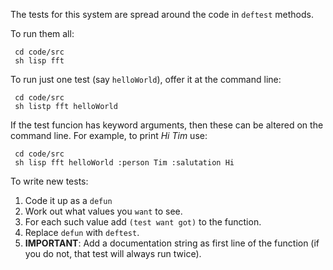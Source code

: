 The tests for this system are spread around the code in `deftest` 
methods.

To run them all:

     cd code/src
     sh lisp fft

To run just one test (say `helloWorld`),  offer it at the command line:

     cd code/src
     sh listp fft helloWorld

If the test funcion has keyword arguments, then these can be altered
on the command line. For example, to print _Hi Tim_ use:

     cd code/src
     sh lisp fft helloWorld :person Tim :salutation Hi

To write new tests:

1. Code it up as a `defun`
2. Work out what values you `want` to see.
3. For each such value add `(test want got)` to the function.
4. Replace `defun` with `deftest`.
5. **IMPORTANT**: Add a documentation string as first line
   of the function (if you do not, that test will 
   always run twice).

